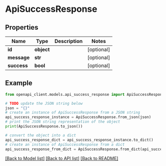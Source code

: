# ApiSuccessResponse


## Properties

Name | Type | Description | Notes
------------ | ------------- | ------------- | -------------
**id** | **object** |  | [optional] 
**message** | **str** |  | [optional] 
**success** | **bool** |  | [optional] 

## Example

```python
from openapi_client.models.api_success_response import ApiSuccessResponse

# TODO update the JSON string below
json = "{}"
# create an instance of ApiSuccessResponse from a JSON string
api_success_response_instance = ApiSuccessResponse.from_json(json)
# print the JSON string representation of the object
print(ApiSuccessResponse.to_json())

# convert the object into a dict
api_success_response_dict = api_success_response_instance.to_dict()
# create an instance of ApiSuccessResponse from a dict
api_success_response_from_dict = ApiSuccessResponse.from_dict(api_success_response_dict)
```
[[Back to Model list]](../README.md#documentation-for-models) [[Back to API list]](../README.md#documentation-for-api-endpoints) [[Back to README]](../README.md)


